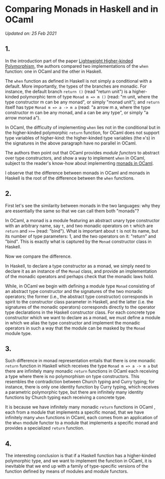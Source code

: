 # Comparing Monads in Haskell and in OCaml 

_Updated on: 25 Feb 2021_ 

## 1.

In the introduction part of the paper [Lightweight Higher-kinded Polymorphism](https://www.cl.cam.ac.uk/~jdy22/papers/lightweight-higher-kinded-polymorphism.pdf), the authors compared 
two implementations of the `when` function: one in OCaml and the other in Haskell. 

The `when` function as defined in Haskell is not simply a conditional with a 
default. More importantly, the types of the branches are monadic. 
For instance, the default branch `return ()` (read "return unit") is a 
higher-kinded polymorphic term of type `Monad m => m ()` (read: "m unit, where
the type constructor m can be any monad", or simply "monad unit"); and `return` itself has 
type `Monad m => a -> m a` (read: "a arrow m a, where the type constructor m can be any monad, and a can be any type", or simply "a arrow monad a"). 

In OCaml, the difficulty of implementing `when` lies not in the conditional 
but in the higher-kinded polymorphic `return` function, for OCaml does not 
support type variables of higher-kind: the higher-kinded type variables 
(the `m`'s) in the signatures in the above paragraph have no parallel in OCaml. 

The authors then point out that OCaml provides _module functors_ to abstract
over type constructors, and show a way to implement `when` in OCaml, subject 
to the reader's know-how about implementing [monads in OCaml](https://www.cs.cornell.edu/courses/cs3110/2020fa/textbook/adv/monads.html). 

I observe that the difference 
between monads in OCaml and monads in Haskell is the root of the 
difference between the `when` functions. 

## 2. 

First let's see the similarity between monads in the two languages:
why they are essentially the same so that we can call them both "monads"? 


In OCaml, a monad is a module featuring an abstract unary type constructor with
an arbitrary name, say `t`, and two monadic operators on `t` which are `return` and `>>=` (read: "bind"). What is important about `t` is not its name, but
its number of type parameters: 1, and the two operators on it: "return" 
and "bind". This is exactly what is captured by the `Monad` constructor class
in Haskell.  

Now we compare the difference.  

In Haskell, to declare a type constructor 
as a monad, we simply need  to declare it as an instance of
the `Monad` class, and  provide an implementation of the monadic operators
and perhaps check that the monadic laws hold. 

While, in OCaml we begin with defining a module type `Monad` consisting of 
an abstract type constructor and the signatures of the two monadic operators;
the former (i.e., the abstract type constructor) corresponds in spirit to the constructor class parameter in Haskell, and the latter (i.e. the signatures
of the monadic operators) corresponds directly to the operator type 
declarations in the Haskell constructor class. For each concrete type 
constructor which we want to declare as a monad, we must define a module 
in which we alias the type constructor and implement the 
monadic operators in such a way that the  module can be masked by the 
`Monad` module type.    

## 3.

Such difference in monad representation entails that  there is 
one monadic `return` function in Haskell which receives the type
`Monad m => a -> m a` but there are infinitely many monadic
`return` functions in OCaml each receiving a type where there is no polymorphism on
type constructors. This resembles the 
contradiction between Church typing and Curry typing;  for instance, 
there is only one identity function by Curry typing, which receives a parametric polymorphic type, but there are infinitely many identity functions by Church
 typing each receiving a concrete type.
 

It is because we have infinitely many monadic `return` functions in OCaml 
, each from a  module that implements a specific monad, that we
have infinitely many `when` functions in OCaml, each comes from an application
of the `When` module functor to a module that implements a specific monad and 
provides a specialized `return` function. 


## 4.

The interesting conclusion is that if a Haskell function has a higher-kinded polymorphic
type, and we want to implement the function in OCaml, it is inevitable that we end up with
 a family of type-specific versions of the function defined by means of modules and module functors.

